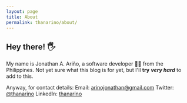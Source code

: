 ```yaml
---
layout: page
title: About
permalink: thanarino/about/
---
```


## Hey there! 🖐

My name is Jonathan A. Ariño, a software developer 👨‍💻 from the Philippines. Not yet sure what this blog is for yet, but I'll **try** _**very hard**_ to add to this.

Anyway, for contact details:
Email: [arinojonathan@gmail.com](mailto:arinojonathan@gmail.com)
Twitter: [@thanarino](https://twitter.com/thanarino)
LinkedIn: [thanarino](https://linkedin.com/in/thanarino)